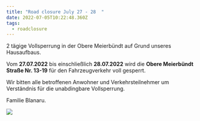 ```yaml
---
title: "Road closure July 27 - 28  "
date: 2022-07-05T10:22:48.360Z
tags:
  - roadclosure
---
```

2 tägige Vollsperrung in der Obere Meierbündt auf Grund unseres Hausaufbaus.  

Vom **27.07.2022** bis einschließlich **28.07.2022** wird die **Obere Meierbündt Straße Nr. 13-19** für den Fahrzeugverkehr voll gesperrt.  

Wir bitten alle betroffenen Anwohner und Verkehrsteilnehmer um Verständnis für die unabdingbare Vollsperrung.  

Familie Blanaru.

![](/images/uploads/vollsperrun_2.png)